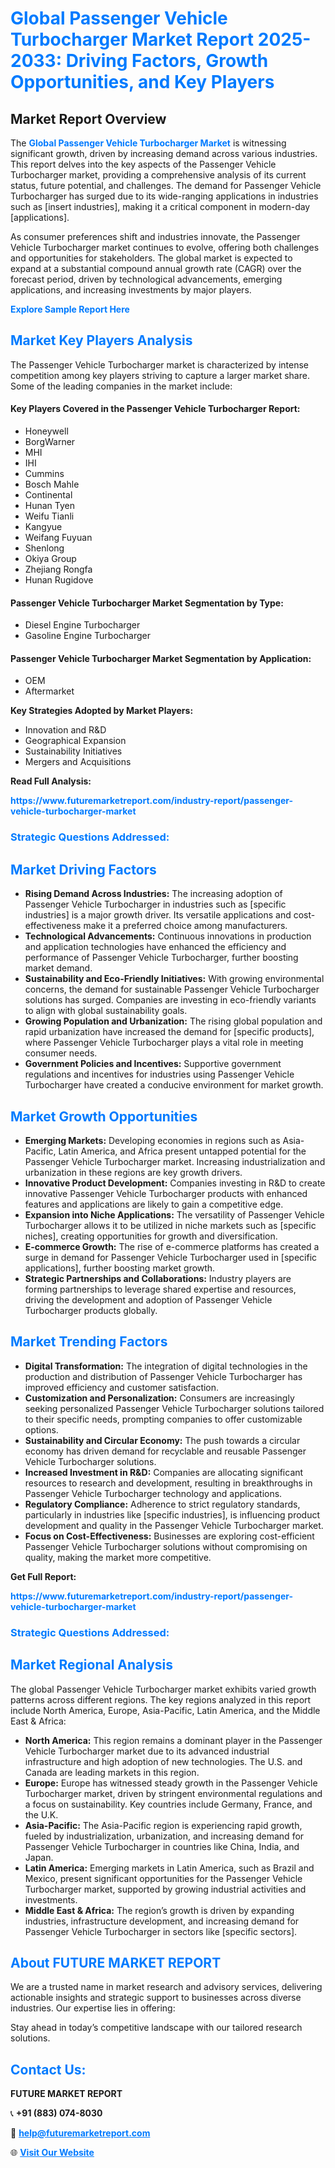 <h1 style="color: #007BFF;">Global Passenger Vehicle Turbocharger Market Report 2025-2033: Driving Factors, Growth Opportunities, and Key Players</h1>

<section id="overview">
<h2>Market Report Overview</h2>
<p>The <a href="https://www.futuremarketreport.com/industry-report/passenger-vehicle-turbocharger-market" style="color: #007BFF; text-decoration: none;"><strong>Global Passenger Vehicle Turbocharger Market</strong></a> is witnessing significant growth, driven by increasing demand across various industries. This report delves into the key aspects of the Passenger Vehicle Turbocharger market, providing a comprehensive analysis of its current status, future potential, and challenges. The demand for Passenger Vehicle Turbocharger has surged due to its wide-ranging applications in industries such as [insert industries], making it a critical component in modern-day [applications].</p>
<p>As consumer preferences shift and industries innovate, the Passenger Vehicle Turbocharger market continues to evolve, offering both challenges and opportunities for stakeholders. The global market is expected to expand at a substantial compound annual growth rate (CAGR) over the forecast period, driven by technological advancements, emerging applications, and increasing investments by major players.</p>
</section>

<section id="overview">
<p><a href="https://www.futuremarketreport.com/request-sample/reportId=41087" style="color: #007BFF; text-decoration: none;"><strong>Explore Sample Report Here</strong></a></p>
</section>

<section id="key-players">
<h2 style="color: #007BFF;">Market Key Players Analysis</h2>
<p>The Passenger Vehicle Turbocharger market is characterized by intense competition among key players striving to capture a larger market share. Some of the leading companies in the market include:</p>
<h4>Key Players Covered in the Passenger Vehicle Turbocharger Report:</h4>
<ul><li>Honeywell</li><li>BorgWarner</li><li>MHI</li><li>IHI</li><li>Cummins</li><li>Bosch Mahle</li><li>Continental</li><li>Hunan Tyen</li><li>Weifu Tianli</li><li>Kangyue</li><li>Weifang Fuyuan</li><li>Shenlong</li><li>Okiya Group</li><li>Zhejiang Rongfa</li><li>Hunan Rugidove</li></ul>
<h4>Passenger Vehicle Turbocharger Market Segmentation by Type:</h4>
<ul><li>Diesel Engine Turbocharger</li><li>Gasoline Engine Turbocharger</li></ul>

<h4>Passenger Vehicle Turbocharger Market Segmentation by Application:</h4>
<ul><li>OEM</li><li>Aftermarket</li></ul>
<p><strong>Key Strategies Adopted by Market Players:</strong></p>
<ul>
<li>Innovation and R&D</li>
<li>Geographical Expansion</li>
<li>Sustainability Initiatives</li>
<li>Mergers and Acquisitions</li>
</ul>
</section>

<section>
<p><strong>Read Full Analysis: </strong></p><a href="https://www.futuremarketreport.com/industry-report/passenger-vehicle-turbocharger-market" style="color: #007BFF; text-decoration: none;"><strong>https://www.futuremarketreport.com/industry-report/passenger-vehicle-turbocharger-market</strong></a>
<h3 style="color: #007BFF;">Strategic Questions Addressed:</h3>
</section>

<section id="driving-factors">
<h2 style="color: #007BFF;">Market Driving Factors</h2>
<ul>
<li><strong>Rising Demand Across Industries:</strong> The increasing adoption of Passenger Vehicle Turbocharger in industries such as [specific industries] is a major growth driver. Its versatile applications and cost-effectiveness make it a preferred choice among manufacturers.</li>
<li><strong>Technological Advancements:</strong> Continuous innovations in production and application technologies have enhanced the efficiency and performance of Passenger Vehicle Turbocharger, further boosting market demand.</li>
<li><strong>Sustainability and Eco-Friendly Initiatives:</strong> With growing environmental concerns, the demand for sustainable Passenger Vehicle Turbocharger solutions has surged. Companies are investing in eco-friendly variants to align with global sustainability goals.</li>
<li><strong>Growing Population and Urbanization:</strong> The rising global population and rapid urbanization have increased the demand for [specific products], where Passenger Vehicle Turbocharger plays a vital role in meeting consumer needs.</li>
<li><strong>Government Policies and Incentives:</strong> Supportive government regulations and incentives for industries using Passenger Vehicle Turbocharger have created a conducive environment for market growth.</li>
</ul>
</section>

<section id="growth-opportunities">
<h2 style="color: #007BFF;">Market Growth Opportunities</h2>
<ul>
<li><strong>Emerging Markets:</strong> Developing economies in regions such as Asia-Pacific, Latin America, and Africa present untapped potential for the Passenger Vehicle Turbocharger market. Increasing industrialization and urbanization in these regions are key growth drivers.</li>
<li><strong>Innovative Product Development:</strong> Companies investing in R&D to create innovative Passenger Vehicle Turbocharger products with enhanced features and applications are likely to gain a competitive edge.</li>
<li><strong>Expansion into Niche Applications:</strong> The versatility of Passenger Vehicle Turbocharger allows it to be utilized in niche markets such as [specific niches], creating opportunities for growth and diversification.</li>
<li><strong>E-commerce Growth:</strong> The rise of e-commerce platforms has created a surge in demand for Passenger Vehicle Turbocharger used in [specific applications], further boosting market growth.</li>
<li><strong>Strategic Partnerships and Collaborations:</strong> Industry players are forming partnerships to leverage shared expertise and resources, driving the development and adoption of Passenger Vehicle Turbocharger products globally.</li>
</ul>
</section>

<section id="trending-factors">
<h2 style="color: #007BFF;">Market Trending Factors</h2>
<ul>
<li><strong>Digital Transformation:</strong> The integration of digital technologies in the production and distribution of Passenger Vehicle Turbocharger has improved efficiency and customer satisfaction.</li>
<li><strong>Customization and Personalization:</strong> Consumers are increasingly seeking personalized Passenger Vehicle Turbocharger solutions tailored to their specific needs, prompting companies to offer customizable options.</li>
<li><strong>Sustainability and Circular Economy:</strong> The push towards a circular economy has driven demand for recyclable and reusable Passenger Vehicle Turbocharger solutions.</li>
<li><strong>Increased Investment in R&D:</strong> Companies are allocating significant resources to research and development, resulting in breakthroughs in Passenger Vehicle Turbocharger technology and applications.</li>
<li><strong>Regulatory Compliance:</strong> Adherence to strict regulatory standards, particularly in industries like [specific industries], is influencing product development and quality in the Passenger Vehicle Turbocharger market.</li>
<li><strong>Focus on Cost-Effectiveness:</strong> Businesses are exploring cost-efficient Passenger Vehicle Turbocharger solutions without compromising on quality, making the market more competitive.</li>
</ul>
</section>

<section>
<p><strong>Get Full Report: </strong></p><a href="https://www.futuremarketreport.com/industry-report/passenger-vehicle-turbocharger-market" style="color: #007BFF; text-decoration: none;"><strong>https://www.futuremarketreport.com/industry-report/passenger-vehicle-turbocharger-market</strong></a>
<h3 style="color: #007BFF;">Strategic Questions Addressed:</h3>
</section>


<section id="regional-analysis">
<h2 style="color: #007BFF;">Market Regional Analysis</h2>
<p>The global Passenger Vehicle Turbocharger market exhibits varied growth patterns across different regions. The key regions analyzed in this report include North America, Europe, Asia-Pacific, Latin America, and the Middle East & Africa:</p>
<ul>
<li><strong>North America:</strong> This region remains a dominant player in the Passenger Vehicle Turbocharger market due to its advanced industrial infrastructure and high adoption of new technologies. The U.S. and Canada are leading markets in this region.</li>
<li><strong>Europe:</strong> Europe has witnessed steady growth in the Passenger Vehicle Turbocharger market, driven by stringent environmental regulations and a focus on sustainability. Key countries include Germany, France, and the U.K.</li>
<li><strong>Asia-Pacific:</strong> The Asia-Pacific region is experiencing rapid growth, fueled by industrialization, urbanization, and increasing demand for Passenger Vehicle Turbocharger in countries like China, India, and Japan.</li>
<li><strong>Latin America:</strong> Emerging markets in Latin America, such as Brazil and Mexico, present significant opportunities for the Passenger Vehicle Turbocharger market, supported by growing industrial activities and investments.</li>
<li><strong>Middle East & Africa:</strong> The region’s growth is driven by expanding industries, infrastructure development, and increasing demand for Passenger Vehicle Turbocharger in sectors like [specific sectors].</li>
</ul>
</section>

<footer>
<h2 style="color: #007BFF;">About FUTURE MARKET REPORT</h2>
<p>We are a trusted name in market research and advisory services, delivering actionable insights and strategic support to businesses across diverse industries. Our expertise lies in offering:</p>

<p>Stay ahead in today’s competitive landscape with our tailored research solutions.</p>

<h2 style="color: #007BFF;">Contact Us:</h2>
<p><strong>FUTURE MARKET REPORT</strong></p>
<p>📞 <strong>+91 (883) 074-8030</strong></p>
<p>📧 <strong><a href="mailto:help@futuremarketreport.com" style="color: #007BFF;">help@futuremarketreport.com</a></strong></p>
<p>🌐 <strong><a href="https://www.futuremarketreport.com/" style="color: #007BFF;">Visit Our Website</a></strong></p>
</footer>